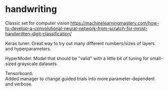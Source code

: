 # handwriting
Classic set for computer vision
https://machinelearningmastery.com/how-to-develop-a-convolutional-neural-network-from-scratch-for-mnist-handwritten-digit-classification/

Keras tuner:
    Great way to try out many different numbers/sizes of layers and hyperparameters.

HyperModel:
    Model that should be "valid" with a little bit of tuning for small-sized grayscale datasets.

Tensorboard:    
    Added manager to change guided trials into more parameter-dependent and verbose.